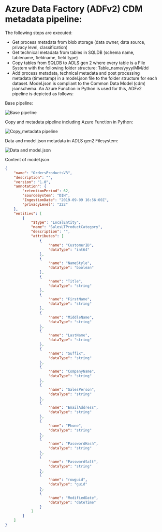 # Azure Data Factory (ADFv2) CDM metadata pipeline:

The following steps are executed:

- Get process metadata from blob storage (data owner, data source, privacy level, classification)
- Get technical metadata from tables in SQLDB (schema name, tablename, fieldname, field type)
- Copy tables from SQLDB to ADLS gen 2 where every table is a File System with the following folder structure: Table_name/yyyy/MM/dd
- Add process metadata, technical metadata and post processing metadata (timestamp) in a model.json file to the folder structure for each dataset. Model.json is compliant to the Common Data Model (cdm) jsonschema. An Azure Function in Python is used for this, ADFv2 pipeline is depicted as follows:

Base pipeline:

![Base pipeline](https://github.com/rebremer/adfv2_cdm_metadata/blob/master/adfv2pipelineimages/basepipeline.png)

Copy and metadata pipeline including Azure Function in Python:

![Copy_metadata pipeline](https://github.com/rebremer/adfv2_cdm_metadata/blob/master/adfv2pipelineimages/copy_cdm_pipeline.png)

Data and model.json metadata in ADLS gen2 Filesystem:

![Data and model.json](https://github.com/rebremer/adfv2_cdm_metadata/blob/master/adfv2pipelineimages/data_medata_adlsgen2.png)

Content of model.json

```json
{
    "name": "OrdersProductsV3",
    "description": "",
    "version": "1.0",
    "annotation": {
        "retentionPeriod": 62,
        "sourceSystem": "DIH",
        "IngestionDate": "2019-09-09 16:56:00Z",
        "privacyLevel": "222"
    },
    "entities": [
        {
            "$type": "LocalEntity",
            "name": "SalesLTProductCategory",
            "description": "",
            "attributes": [
                {
                    "name": "CustomerID",
                    "dataType": "int64"
                },
                {
                    "name": "NameStyle",
                    "dataType": "boolean"
                },
                {
                    "name": "Title",
                    "dataType": "string"
                },
                {
                    "name": "FirstName",
                    "dataType": "string"
                },
                {
                    "name": "MiddleName",
                    "dataType": "string"
                },
                {
                    "name": "LastName",
                    "dataType": "string"
                },
                {
                    "name": "Suffix",
                    "dataType": "string"
                },
                {
                    "name": "CompanyName",
                    "dataType": "string"
                },
                {
                    "name": "SalesPerson",
                    "dataType": "string"
                },
                {
                    "name": "EmailAddress",
                    "dataType": "string"
                },
                {
                    "name": "Phone",
                    "dataType": "string"
                },
                {
                    "name": "PasswordHash",
                    "dataType": "string"
                },
                {
                    "name": "PasswordSalt",
                    "dataType": "string"
                },
                {
                    "name": "rowguid",
                    "dataType": "guid"
                },
                {
                    "name": "ModifiedDate",
                    "dataType": "dateTime"
                }
            ]
        }
    ]
}
```